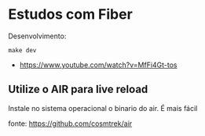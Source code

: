 # Estudos com Fiber

Desenvolvimento:

`make dev`

-   https://www.youtube.com/watch?v=MfFi4Gt-tos

## Utilize o AIR para live reload

Instale no sistema operacional o binario do air. É mais fácil

fonte: https://github.com/cosmtrek/air
